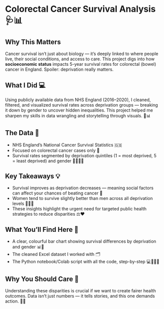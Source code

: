 # Colorectal Cancer Survival Analysis 🩺📊

## Why This Matters  
Cancer survival isn’t just about biology — it’s deeply linked to where people live, their social conditions, and access to care. This project digs into how **socioeconomic status** impacts 5-year survival rates for colorectal (bowel) cancer in England. Spoiler: deprivation really matters.

## What I Did 💻  
Using publicly available data from NHS England (2016–2020), I cleaned, filtered, and visualized survival rates across deprivation groups — breaking it down by gender to uncover hidden inequalities. This project helped me sharpen my skills in data wrangling and storytelling through visuals. 🎨📊

## The Data 📂  
- NHS England’s National Cancer Survival Statistics 🇬🇧  
- Focused on colorectal cancer cases only 🦠  
- Survival rates segmented by deprivation quintiles (1 = most deprived, 5 = least deprived) and gender 👩‍🦰👨‍🦰  

## Key Takeaways 💡  
- Survival improves as deprivation decreases — meaning social factors can affect your chances of beating cancer 🎯  
- Women tend to survive slightly better than men across all deprivation levels 👩‍⚕️✨  
- These insights highlight the urgent need for targeted public health strategies to reduce disparities ⚖️❤️  

## What You’ll Find Here 📁  
- A clear, colourful bar chart showing survival differences by deprivation and gender 📊🌈  
- The cleaned Excel dataset I worked with 🗂️  
- The Python notebook/Colab script with all the code, step-by-step 💻🧑🏽‍💻  

## Why You Should Care 💬  
Understanding these disparities is crucial if we want to create fairer health outcomes. Data isn’t just numbers — it tells stories, and this one demands action. 🚀📢

